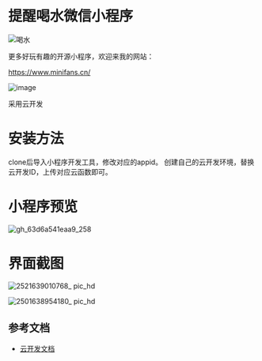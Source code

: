 # 提醒喝水微信小程序
![喝水](https://user-images.githubusercontent.com/72783438/145314592-7ed28da9-2263-4f2d-98a6-5ebe6cd528c7.jpg)

更多好玩有趣的开源小程序，欢迎来我的网站：

https://www.minifans.cn/

![image](https://user-images.githubusercontent.com/72783438/145314689-7859a7e4-94c5-4ae8-ae24-34247c37dcb1.png)


采用云开发

# 安装方法
clone后导入小程序开发工具，修改对应的appid。
创建自己的云开发环境，替换云开发ID，上传对应云函数即可。
# 小程序预览

![gh_63d6a541eaa9_258](https://user-images.githubusercontent.com/72783438/145179808-ad0866c5-1052-4d0d-b610-d61aefedd968.jpg)

# 界面截图

![2521639010768_ pic_hd](https://user-images.githubusercontent.com/72783438/145315038-ae090ced-4bb8-4fa5-aa49-b11d60264404.jpg)


![2501638954180_ pic_hd](https://user-images.githubusercontent.com/72783438/145179911-2db9f8c4-6636-4017-89ec-2545d99d44ed.jpg)

## 参考文档

- [云开发文档](https://developers.weixin.qq.com/miniprogram/dev/wxcloud/basis/getting-started.html)


